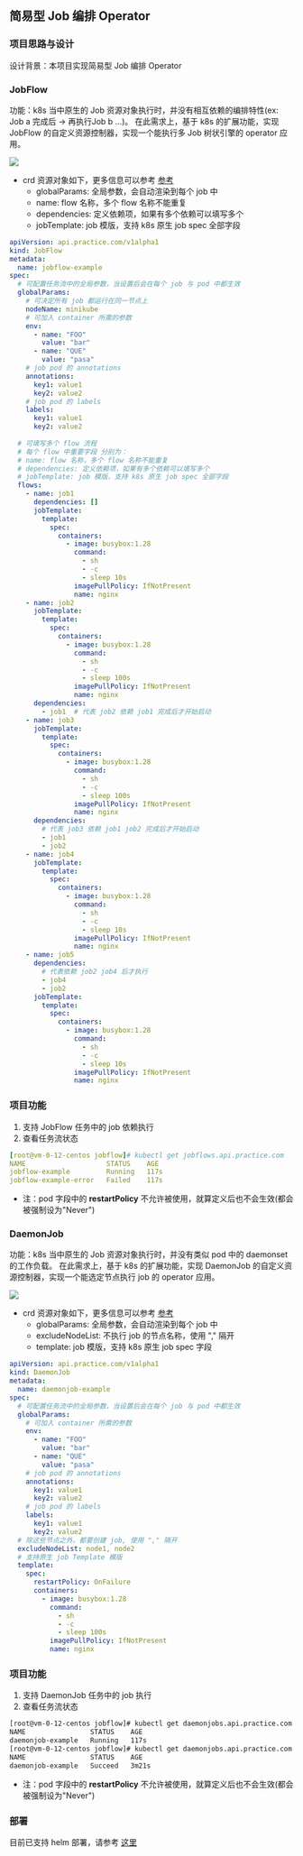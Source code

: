 ## 简易型 Job 编排 Operator

### 项目思路与设计
设计背景：本项目实现简易型 Job 编排 Operator

### JobFlow
功能：k8s 当中原生的 Job 资源对象执行时，并没有相互依赖的编排特性(ex: Job a 完成后 -> 再执行Job b ...)。
在此需求上，基于 k8s 的扩展功能，实现 JobFlow 的自定义资源控制器，实现一个能执行多 Job 树状引擎的 operator 应用。


![](./image/jobflow.png?raw=true)

- crd 资源对象如下，更多信息可以参考 [参考](yaml/jobflow/example.yaml)
    - globalParams: 全局参数，会自动渲染到每个 job 中
    - name: flow 名称，多个 flow 名称不能重复
    - dependencies: 定义依赖项，如果有多个依赖可以填写多个
    - jobTemplate: job 模版，支持 k8s 原生 job spec 全部字段
```yaml
apiVersion: api.practice.com/v1alpha1
kind: JobFlow
metadata:
  name: jobflow-example
spec:
  # 可配置任务流中的全局参数，当设置后会在每个 job 与 pod 中都生效
  globalParams:
    # 可决定所有 job 都运行在同一节点上
    nodeName: minikube
    # 可加入 container 所需的参数
    env:
      - name: "FOO"
        value: "bar"
      - name: "QUE"
        value: "pasa"
    # job pod 的 annotations    
    annotations:
      key1: value1
      key2: value2
    # job pod 的 labels  
    labels:
      key1: value1
      key2: value2
      
  # 可填写多个 flow 流程
  # 每个 flow 中重要字段 分别为：
  # name: flow 名称，多个 flow 名称不能重复
  # dependencies: 定义依赖项，如果有多个依赖可以填写多个
  # jobTemplate: job 模版，支持 k8s 原生 job spec 全部字段
  flows:
    - name: job1
      dependencies: []
      jobTemplate:
        template:
          spec:
            containers:
              - image: busybox:1.28
                command:
                  - sh
                  - -c
                  - sleep 10s
                imagePullPolicy: IfNotPresent
                name: nginx
    - name: job2
      jobTemplate:
        template:
          spec:
            containers:
              - image: busybox:1.28
                command:
                  - sh
                  - -c
                  - sleep 100s
                imagePullPolicy: IfNotPresent
                name: nginx
      dependencies:
        - job1  # 代表 job2 依赖 job1 完成后才开始启动
    - name: job3
      jobTemplate:
        template:
          spec:
            containers:
              - image: busybox:1.28
                command:
                  - sh
                  - -c
                  - sleep 100s
                imagePullPolicy: IfNotPresent
                name: nginx
      dependencies:
        # 代表 job3 依赖 job1 job2 完成后才开始启动
        - job1
        - job2
    - name: job4
      jobTemplate:
        template:
          spec:
            containers:
              - image: busybox:1.28
                command:
                  - sh
                  - -c
                  - sleep 10s
                imagePullPolicy: IfNotPresent
                name: nginx
    - name: job5
      dependencies:
        # 代表依赖 job2 job4 后才执行
        - job4
        - job2
      jobTemplate:
        template:
          spec:
            containers:
              - image: busybox:1.28
                command:
                  - sh
                  - -c
                  - sleep 10s
                imagePullPolicy: IfNotPresent
                name: nginx
```

### 项目功能
1. 支持 JobFlow 任务中的 job 依赖执行
2. 查看任务流状态
```yaml
[root@vm-0-12-centos jobflow]# kubectl get jobflows.api.practice.com
NAME                    STATUS    AGE
jobflow-example         Running   117s
jobflow-example-error   Failed    117s
```
- 注：pod 字段中的 **restartPolicy**  不允许被使用，就算定义后也不会生效(都会被强制设为"Never")


### DaemonJob
功能：k8s 当中原生的 Job 资源对象执行时，并没有类似 pod 中的 daemonset 的工作负载。
在此需求上，基于 k8s 的扩展功能，实现 DaemonJob 的自定义资源控制器，实现一个能选定节点执行 job 的 operator 应用。


![](./image/daemonjob.png?raw=true)

- crd 资源对象如下，更多信息可以参考 [参考](yaml/daemonjob/example.yaml)
  - globalParams: 全局参数，会自动渲染到每个 job 中
  - excludeNodeList: 不执行 job 的节点名称，使用 "," 隔开
  - template: job 模版，支持 k8s 原生 job spec 字段
```yaml
apiVersion: api.practice.com/v1alpha1
kind: DaemonJob
metadata:
  name: daemonjob-example
spec:
  # 可配置任务流中的全局参数，当设置后会在每个 job 与 pod 中都生效
  globalParams:
    # 可加入 container 所需的参数
    env:
      - name: "FOO"
        value: "bar"
      - name: "QUE"
        value: "pasa"
    # job pod 的 annotations
    annotations:
      key1: value1
      key2: value2
    # job pod 的 labels
    labels:
      key1: value1
      key2: value2
  # 除这些节点之外，都要创建 job, 使用 "," 隔开
  excludeNodeList: node1, node2
  # 支持原生 job Template 模版
  template:
    spec:
      restartPolicy: OnFailure
      containers:
        - image: busybox:1.28
          command:
            - sh
            - -c
            - sleep 100s
          imagePullPolicy: IfNotPresent
          name: nginx
```

### 项目功能
1. 支持 DaemonJob 任务中的 job 执行
2. 查看任务流状态
```bash
[root@vm-0-12-centos jobflow]# kubectl get daemonjobs.api.practice.com
NAME                STATUS    AGE
daemonjob-example   Running   117s
[root@vm-0-12-centos jobflow]# kubectl get daemonjobs.api.practice.com
NAME                STATUS    AGE
daemonjob-example   Succeed   3m21s
```
- 注：pod 字段中的 **restartPolicy**  不允许被使用，就算定义后也不会生效(都会被强制设为"Never")


### 部署
目前已支持 helm 部署，请参考 [这里](helm)